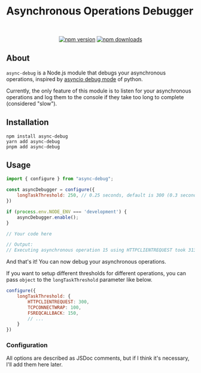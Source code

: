 # Asynchronous Operations Debugger

<div align="center">
	<br />
	<p>
		<a href="https://www.npmjs.com/package/async-debug"><img src="https://img.shields.io/npm/v/async-debug.svg?maxAge=3600" alt="npm version" /></a>
		<a href="https://www.npmjs.com/package/async-debug"><img src="https://img.shields.io/npm/dt/async-debug.svg?maxAge=3600" alt="npm downloads" /></a>
	</p>
</div>

## About

``async-debug`` is a Node.js module that debugs your asynchronous operations, inspired by [asyncio debug mode](https://docs.python.org/3/library/asyncio-dev.html#debug-mode) of python.

Currently, the only feature of this module is to listen for your asynchronous operations and log them to the console if they take too long to complete (considered "slow").

## Installation

```sh-session
npm install async-debug
yarn add async-debug
pnpm add async-debug
```

## Usage

```js
import { configure } from "async-debug";

const asyncDebugger = configure({
    longTaskThreshold: 250, // 0.25 seconds, default is 300 (0.3 seconds)
})

if (process.env.NODE_ENV === 'development') {
    asyncDebugger.enable();
}

// Your code here

// Output:
// Executing asynchronous operation 15 using HTTPCLIENTREQUEST took 313.654224999249ms to complete.
```

And that's it! You can now debug your asynchronous operations. 

If you want to setup different thresholds for different operations, you can pass `object` to the ``longTaskThreshold`` parameter like below.

```js
configure({
    longTaskThreshold: {
        HTTPCLIENTREQUEST: 300,
        TCPCONNECTWRAP: 100,
        FSREQCALLBACK: 150,
        // ...
    }
})
```

### Configuration

All options are described as JSDoc comments, but if I think it's necessary, I'll add them here later.